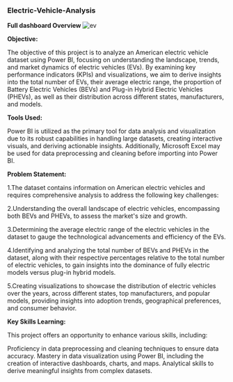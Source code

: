 ### **Electric-Vehicle-Analysis**

**Full dashboard Overview**
![ev](https://github.com/user-attachments/assets/a3307069-deaa-4f33-90da-3982b1618efa)

**Objective:**

The objective of this project is to analyze an American electric vehicle dataset using Power BI, focusing on understanding the landscape, trends, and market dynamics of electric vehicles (EVs). By examining key performance indicators (KPIs) and visualizations, we aim to derive insights into the total number of EVs, their average electric range, the proportion of Battery Electric Vehicles (BEVs) and Plug-in Hybrid Electric Vehicles (PHEVs), as well as their distribution across different states, manufacturers, and models.

**Tools Used:**

Power BI is utilized as the primary tool for data analysis and visualization due to its robust capabilities in handling large datasets, creating interactive visuals, and deriving actionable insights. Additionally, Microsoft Excel may be used for data preprocessing and cleaning before importing into Power BI.

**Problem Statement:**

1.The dataset contains information on American electric vehicles and requires comprehensive analysis to address the following key challenges:

2.Understanding the overall landscape of electric vehicles, encompassing both BEVs and PHEVs, to assess the market's size and growth.

3.Determining the average electric range of the electric vehicles in the dataset to gauge the technological advancements and efficiency of the EVs.

4.Identifying and analyzing the total number of BEVs and PHEVs in the dataset, along with their respective percentages relative to the total number of electric vehicles, to gain insights into the dominance of fully electric models versus plug-in hybrid models.

5.Creating visualizations to showcase the distribution of electric vehicles over the years, across different states, top manufacturers, and popular models, providing insights into adoption trends, geographical preferences, and consumer behavior.

**Key Skills Learning:**

This project offers an opportunity to enhance various skills, including:

Proficiency in data preprocessing and cleaning techniques to ensure data accuracy. Mastery in data visualization using Power BI, including the creation of interactive dashboards, charts, and maps. Analytical skills to derive meaningful insights from complex datasets.
